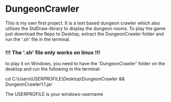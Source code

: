 # DungeonCrawler
This is my own first project.
It is a text based dungeon crawler which also utilizes the StdDraw-library to display the dungeon rooms.
To play the game just download the Repo to Desktop, extract the DungeonCrawler folder and run the '.sh' file in the terminal.
### !!! The '.sh' file only works on linux !!!
to play it on Windows, you need to have the 'DungeonCrawler' folder on the desktop and run the following in the terminal:

cd C:\Users\USERPROFILE\Desktop\DungeonCrawler && DungeonCrawler1.1.jar

The USERPROFILE is your windows-username
